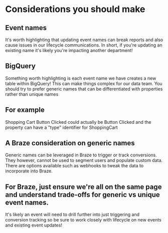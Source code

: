 # Considerations you should make

## Event names

It's worth highlighting that updating event names can break reports and also cause issues in our lifecycle communications. In short, if you're updating an existing name it's likely you're impacting another department!

## BigQuery

Something worth highlighting is each event name we have creates a new table within BigQuery! This can make things complex for our data team. You should try to prefer generic names that can be differentiated with properties rather than unique names

## For example

Shopping Cart Button Clicked could actually be Button Clicked and the property can have a "type" identifier for ShoppingCart

## A Braze consideration on generic names

Generic names can be leveraged in Braze to trigger or track conversions. They however, cannot be used to segment users and populate custom data. There are options available such as webhooks to tweak the data to incorporate into Braze.

## For Braze, just ensure we're all on the same page and understand trade-offs for generic vs unique event names.

It's likely an event will need to drill further into just triggering and conversion tracking so be sure to work closely with lifecycle on new events and existing event updates!
